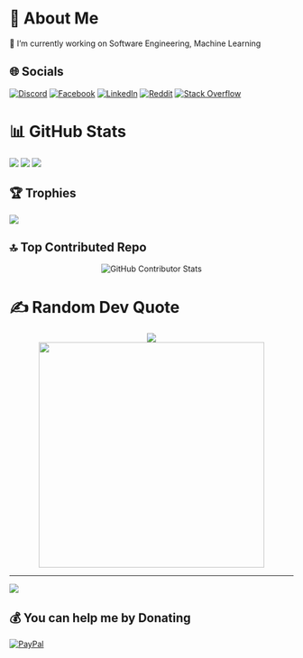 # 💫 About Me
🔭 I’m currently working on Software Engineering, Machine Learning


## 🌐 Socials
[![Discord](https://img.shields.io/badge/Discord-%237289DA.svg?logo=discord&logoColor=white)](https://discord.gg/doantronghieu) [![Facebook](https://img.shields.io/badge/Facebook-%231877F2.svg?logo=Facebook&logoColor=white)](https://facebook.com/tronghieudoan2810) [![LinkedIn](https://img.shields.io/badge/LinkedIn-%230077B5.svg?logo=linkedin&logoColor=white)](https://linkedin.com/in/tronghieu2810) [![Reddit](https://img.shields.io/badge/Reddit-%23FF4500.svg?logo=Reddit&logoColor=white)](https://reddit.com/user/DoanTrongHieu) [![Stack Overflow](https://img.shields.io/badge/-Stackoverflow-FE7A16?logo=stack-overflow&logoColor=white)](https://stackoverflow.com/users/doan-trong-hieu) 


# 📊 GitHub Stats
![](https://github-readme-stats.vercel.app/api?username=doantronghieu&theme=dark&hide_border=true&include_all_commits=true&count_private=true) ![](https://github-readme-streak-stats.herokuapp.com/?user=doantronghieu&theme=dark&hide_border=true) ![](https://github-readme-stats.vercel.app/api/top-langs/?username=doantronghieu&theme=dark&hide_border=true&include_all_commits=true&count_private=true&layout=compact)


## 🏆 Trophies
![](https://github-profile-trophy.vercel.app/?username=doantronghieu&theme=radical&no-frame=false&no-bg=true&margin-w=4)

## 🔝 Top Contributed Repo
<p align="center">
  <img src="https://github-contributor-stats.vercel.app/api?username=doantronghieu&limit=5&theme=dark&combine_all_yearly_contributions=true" alt="GitHub Contributor Stats" />
</p>

# ✍️ Random Dev Quote
<div style="display: flex; align-items: center; justify-content: center; flex-direction: column;">
    <img src='https://quotes-github-readme.vercel.app/api?type=horizontal&theme=radical' />
    <img src='https://randommeme-five.vercel.app/' style="height: 400px;" />
</div>

---
[![](https://visitcount.itsvg.in/api?id=doantronghieu&icon=0&color=0)](https://visitcount.itsvg.in)

  ## 💰 You can help me by Donating
  [![PayPal](https://img.shields.io/badge/PayPal-00457C?style=for-the-badge&logo=paypal&logoColor=white)](https://paypal.me/ddoantronghieu) 

  
<!-- Proudly created with GPRM ( https://gprm.itsvg.in ) -->
